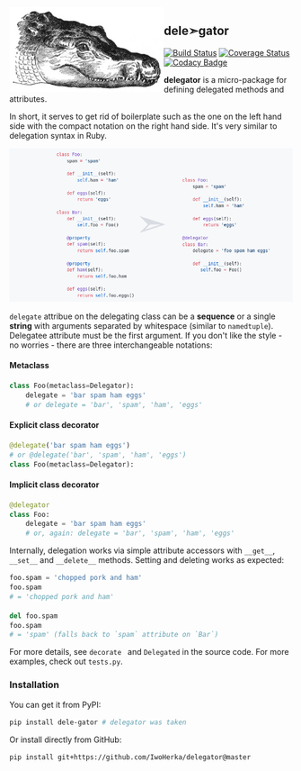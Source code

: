 <img align="left" width="275" src="https://raw.githubusercontent.com/IwoHerka/delegator/master/delegator.png">

## dele➣gator

[![Build Status](https://travis-ci.com/IwoHerka/delegator.svg?branch=master)](https://travis-ci.com/IwoHerka/delegator)
[![Coverage Status](https://coveralls.io/repos/github/IwoHerka/delegator/badge.svg?branch=master)](https://coveralls.io/github/IwoHerka/delegator?branch=master)
[![Codacy Badge](https://api.codacy.com/project/badge/Grade/37e7d64cc51641b0b5b73ab8df41eb23)](https://www.codacy.com/app/IwoHerka/delegator?utm_source=github.com&amp;utm_medium=referral&amp;utm_content=IwoHerka/delegator&amp;utm_campaign=Badge_Grade)

**delegator** is a micro-package for defining delegated methods and attributes.

In short, it serves to get rid of boilerplate such as the one on the left hand side with the compact notation on the right hand side. It's very similar to delegation syntax in Ruby.

![alt text](https://raw.githubusercontent.com/IwoHerka/delegator/master/example.png "Example")

`delegate` attribue on the delegating class can be a **sequence** or a single **string** with arguments separated by whitespace (similar to `namedtuple`). Delegatee attribute must be the first argument. If you don't like the style - no worries - there are three interchangeable notations:

#### Metaclass

```python
class Foo(metaclass=Delegator):
    delegate = 'bar spam ham eggs'
    # or delegate = 'bar', 'spam', 'ham', 'eggs'
```

#### Explicit class decorator

```python
@delegate('bar spam ham eggs')
# or @delegate('bar', 'spam', 'ham', 'eggs')
class Foo(metaclass=Delegator):
```

#### Implicit class decorator

```python
@delegator
class Foo:
    delegate = 'bar spam ham eggs'
    # or, again: delegate = 'bar', 'spam', 'ham', 'eggs'
```

Internally, delegation works via simple attribute accessors with `__get__`, `__set__` and `__delete__` methods. Setting and deleting works as expected:

```python
foo.spam = 'chopped pork and ham'
foo.spam
# = 'chopped pork and ham'

del foo.spam
foo.spam
# = 'spam' (falls back to `spam` attribute on `Bar`)
```

For more details, see `decorate ` and `Delegated` in the source code. For more examples, check out `tests.py`.

### Installation

You can get it from PyPI:

```bash
pip install dele-gator # delegator was taken
```

Or install directly from GitHub:

```bash
pip install git+https://github.com/IwoHerka/delegator@master
```

